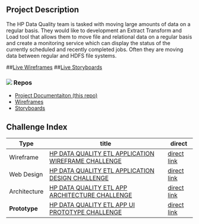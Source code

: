 ## Project Description

The HP Data Quality team is tasked with moving large amounts of data on a regular basis.  They would like to development an Extract Transform and Load tool that allows them to move file and relational data on a regular basis and create a monitoring service which can display the status of the currently scheduled and recently completed jobs.  Often they are moving data between regular and HDFS file systems.

##[Live Wireframes](https://topcoderinc.github.io/HP-Data-Quality-ETL-Wireframes/#g=1&p=login)
##[Live Storyboards](https://topcoderinc.github.io/HP-Data-Quality-ETL-storyboards/)

### ![](https://assets-cdn.github.com/favicon.ico)  Repos
 * [Project Documentaiton (this repo)](https://github.com/topcoderinc/HP-Data-Quality-ETL-project)
 * [Wireframes ](https://github.com/topcoderinc/HP-Data-Quality-ETL-wireframes)
 * [Storyboards ](https://github.com/topcoderinc/HP-Data-Quality-ETL-storyboards)


## Challenge Index
| Type | title | direct |
|-----|-------|---------|
|Wireframe| [HP DATA QUALITY ETL APPLICATION WIREFRAME CHALLENGE ](https://www.topcoder.com/challenge-details/30055286/?type=design&noncache=true) | [direct link ](https://www.topcoder.com/direct/contest/detail.action?projectId=30055286)|
|Web Design| [HP DATA QUALITY ETL APPLICATION DESIGN CHALLENGE](https://www.topcoder.com/challenge-details/30055649/?type=design&noncache=true) | [direct link](https://www.topcoder.com/direct/contest/detail.action?projectId=30055649)
|Architecture|[HP DATA QUALITY ETL APP ARCHITECTURE CHALLENGE](https://www.topcoder.com/challenge-details/30056613/?type=develop&noncache=true)| [direct link](https://www.topcoder.com/direct/contest/detail.action?projectId=30056613)
|**Prototype**|[HP DATA QUALITY ETL APP UI PROTOTYPE CHALLENGE](https://www.topcoder.com/challenge-details/30056711/?type=develop&noncache=true)|[direct link](https://www.topcoder.com/direct/contest/detail.action?projectId=30056711)
